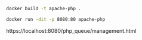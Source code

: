 ```bash
docker build -t apache-php .
```

```bash
docker run -dit -p 8080:80 apache-php
```

https://localhost:8080/php_queue/management.html


